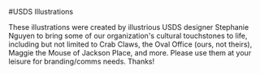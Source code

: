 #USDS Illustrations

These illustrations were created by illustrious USDS designer Stephanie Nguyen to bring some of our organization's cultural touchstones to life, including but not limited to Crab Claws, the Oval Office (ours, not theirs), Maggie the Mouse of Jackson Place, and more. Please use them at your leisure for branding/comms needs. Thanks!
